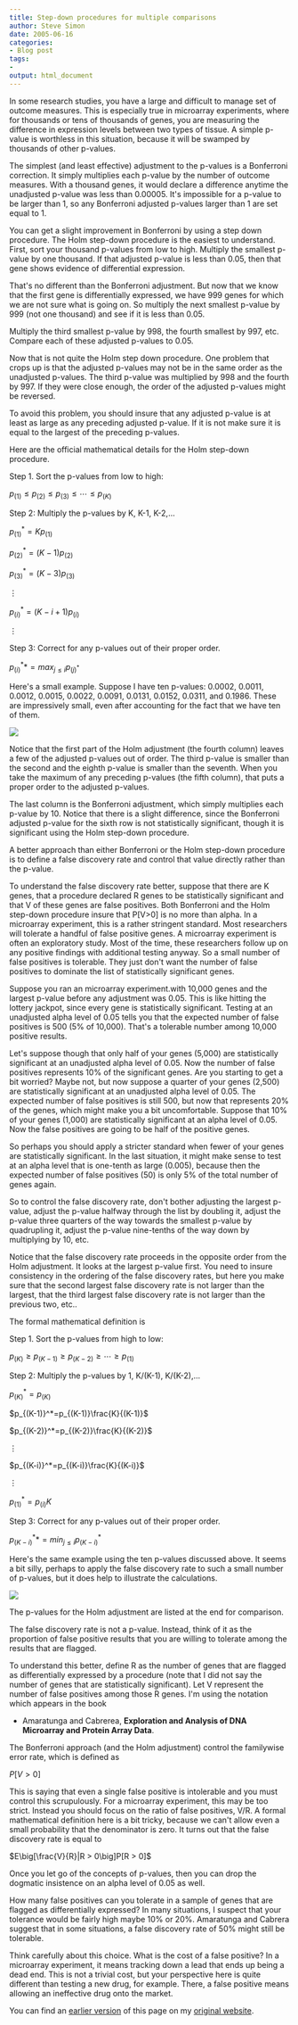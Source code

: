```yaml
---
title: Step-down procedures for multiple comparisons
author: Steve Simon
date: 2005-06-16
categories:
- Blog post
tags:
- 
output: html_document
---
```


In some research studies, you have a large and difficult to manage set
of outcome measures. This is especially true in microarray experiments,
where for thousands or tens of thousands of genes, you are measuring the
difference in expression levels between two types of tissue. A simple
p-value is worthless in this situation, because it will be swamped by
thousands of other p-values.

<!---More--->

The simplest (and least effective) adjustment to the p-values is a
Bonferroni correction. It simply multiplies each p-value by the number
of outcome measures. With a thousand genes, it would declare a
difference anytime the unadjusted p-value was less than 0.00005. It's
impossible for a p-value to be larger than 1, so any Bonferroni adjusted
p-values larger than 1 are set equal to 1.

You can get a slight improvement in Bonferroni by using a step down
procedure. The Holm step-down procedure is the easiest to understand.
First, sort your thousand p-values from low to high. Multiply the
smallest p-value by one thousand. If that adjusted p-value is less than
0.05, then that gene shows evidence of differential expression.

That's no different than the Bonferroni adjustment. But now that we
know that the first gene is differentially expressed, we have 999 genes
for which we are not sure what is going on. So multiply the next
smallest p-value by 999 (not one thousand) and see if it is less than
0.05.

Multiply the third smallest p-value by 998, the fourth smallest by 997,
etc. Compare each of these adjusted p-values to 0.05.

Now that is not quite the Holm step down procedure. One problem that
crops up is that the adjusted p-values may not be in the same order as
the unadjusted p-values. The third p-value was multiplied by 998 and the
fourth by 997. If they were close enough, the order of the adjusted
p-values might be reversed.

To avoid this problem, you should insure that any adjusted p-value is at
least as large as any preceding adjusted p-value. If it is not make sure
it is equal to the largest of the preceding p-values.

Here are the official mathematical details for the Holm step-down
procedure.

Step 1. Sort the p-values from low to high:

$p_{(1)} \le p_{(2)} \le p_{(3)} \le \cdots \le p_{(K)}$

Step 2: Multiply the p-values by K, K-1, K-2,...

$p_{(1)}^*=K p_{(1)}$

$p_{(2)}^*=(K-1) p_{(2)}$

$p_{(3)}^*=(K-3) p_{(3)}$

$\vdots$

$p_{(i)}^*=(K-i+1) p_{(i)}$

$\vdots$

Step 3: Correct for any p-values out of their proper order.

$p_{(i)}^**=max_{j \le i}p_{(j)^*}$

Here's a small example. Suppose I have ten p-values: 0.0002, 0.0011,
0.0012, 0.0015, 0.0022, 0.0091, 0.0131, 0.0152, 0.0311, and 0.1986.
These are impressively small, even after accounting for the fact that we
have ten of them.

![](http://www.pmean.com/news/images/201102/02d.gif)

Notice that the first part of the Holm adjustment (the fourth column)
leaves a few of the adjusted p-values out of order. The third p-value is
smaller than the second and the eighth p-value is smaller than the
seventh. When you take the maximum of any preceding p-values (the fifth
column), that puts a proper order to the adjusted p-values.

The last column is the Bonferroni adjustment, which simply multiplies
each p-value by 10. Notice that there is a slight difference, since the
Bonferroni adjusted p-value for the sixth row is not statistically
significant, though it is significant using the Holm step-down
procedure.

A better approach than either Bonferroni or the Holm step-down procedure
is to define a false discovery rate and control that value directly
rather than the p-value.

To understand the false discovery rate better, suppose that there are K
genes, that a procedure declared R genes to be statistically significant
and that V of these genes are false positives. Both Bonferroni and the
Holm step-down procedure insure that P[V>0] is no more than alpha. In
a microarray experiment, this is a rather stringent standard. Most
researchers will tolerate a handful of false positive genes. A
microarray experiment is often an exploratory study. Most of the time,
these researchers follow up on any positive findings with additional
testing anyway. So a small number of false positives is tolerable. They
just don't want the number of false positives to dominate the list of
statistically significant genes.

Suppose you ran an microarray experiment.with 10,000 genes and the
largest p-value before any adjustment was 0.05. This is like hitting the
lottery jackpot, since every gene is statistically significant. Testing
at an unadjusted alpha level of 0.05 tells you that the expected number
of false positives is 500 (5% of 10,000). That's a tolerable number
among 10,000 positive results.

Let's suppose though that only half of your genes (5,000) are
statistically significant at an unadjusted alpha level of 0.05. Now the
number of false positives represents 10% of the significant genes. Are
you starting to get a bit worried? Maybe not, but now suppose a quarter
of your genes (2,500)   are statistically significant at an unadjusted
alpha level of 0.05. The expected number of false positives is still
500, but now that represents 20% of the genes, which might make you a
bit uncomfortable. Suppose that 10% of your genes (1,000) are
statistically significant at an alpha level of 0.05. Now the false
positives are going to be half of the positive genes.

So perhaps you should apply a stricter standard when fewer of your genes
are statistically significant. In the last situation, it might make
sense to test at an alpha level that is one-tenth as large (0.005),
because then the expected number of false positives (50) is only 5% of
the total number of genes again.

So to control the false discovery rate, don't bother adjusting the
largest p-value, adjust the p-value halfway through the list by doubling
it, adjust the p-value three quarters of the way towards the smallest
p-value by quadrupling it, adjust the p-value nine-tenths of the way
down by multiplying by 10, etc.

Notice that the false discovery rate proceeds in the opposite order from
the Holm adjustment. It looks at the largest p-value first. You need to
insure consistency in the ordering of the false discovery rates, but
here you make sure that the second largest false discovery rate is not
larger than the largest, that the third largest false discovery rate is
not larger than the previous two, etc..

The formal mathematical definition is  

Step 1. Sort the p-values from high to low:

$p_{(K)} \ge p_{(K-1)} \ge p_{(K-2)} \ge \cdots \ge p_{(1)}$

Step 2: Multiply the p-values by 1, K/(K-1), K/(K-2),...

$p_{(K)}^*=p_{(K)}$

$p_{(K-1)}^*=p_{(K-1)}\frac{K}{(K-1)}$

$p_{(K-2)}^*=p_{(K-2)}\frac{K}{(K-2)}$

$\vdots$

$p_{(K-i)}^*=p_{(K-i)}\frac{K}{(K-i)}$

$\vdots$

$p_{(1)}^*=p_{(i)} K$


Step 3: Correct for any p-values out of their proper order.

$p_{(K-i)}^**=min_{j \le i}p_{(K-i)}^*$

Here's the same example using the ten p-values discussed above. It
seems a bit silly, perhaps to apply the false discovery rate to such a
small number of p-values, but it does help to illustrate the
calculations.

![](http://www.pmean.com/news/images/201102/02h.gif)

The p-values for the Holm adjustment are listed at the end for
comparison.

The false discovery rate is not a p-value. Instead, think of it as the
proportion of false positive results that you are willing to tolerate
among the results that are flagged.

To understand this better, define R as the number of genes that are
flagged as differentially expressed by a procedure (note that I did not
say the number of genes that are statistically significant). Let V
represent the number of false positives among those R genes. I'm using
the notation which appears in the book

-   Amaratunga and Cabrerea, **Exploration and Analysis of DNA
    Microarray and Protein Array Data**.

The Bonferroni approach (and the Holm adjustment) control the familywise
error rate, which is defined as

$P[V > 0]$

This is saying that even a single false positive is intolerable and you
must control this scrupulously. For a microarray experiment, this may be
too strict. Instead you should focus on the ratio of false positives,
V/R. A formal mathematical definition here is a bit tricky, because we
can't allow even a small probability that the denominator is zero. It
turns out that the false discovery rate is equal to

$E\big[\frac{V}{R}|R > 0\big]P[R > 0]$

Once you let go of the concepts of p-values, then you can drop the
dogmatic insistence on an alpha level of 0.05 as well.

How many false positives can you tolerate in a sample of genes that are
flagged as differentially expressed? In many situations, I suspect that
your tolerance would be fairly high maybe 10% or 20%. Amaratunga and
Cabrera suggest that in some situations, a false discovery rate of 50%
might still be tolerable.

Think carefully about this choice. What is the cost of a false positive?
In a microarray experiment, it means tracking down a lead that ends up
being a dead end. This is not a trivial cost, but your perspective here
is quite different than testing a new drug, for example. There, a false
positive means allowing an ineffective drug onto the market.

You can find an [earlier version][sim1] of this page on my [original website][sim2].


[sim1]: http://www.pmean.com/05/MultipleComparisons.html
[sim2]: http://www.pmean.com/original_site.html
